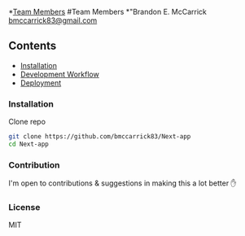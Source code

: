 *[Team Members](#team-members)
#<a name="team-members"></a>Team Members
*"Brandon E. McCarrick <bmccarrick83@gmail.com>
## Contents

- [Installation](#installation)
- [Development Workflow](#development-workflow)
- [Deployment](#deployment)

### Installation
Clone repo
```sh
git clone https://github.com/bmccarrick83/Next-app
cd Next-app
```
### Contribution
I'm open to contributions & suggestions in making this a lot better :hand:

### License
MIT